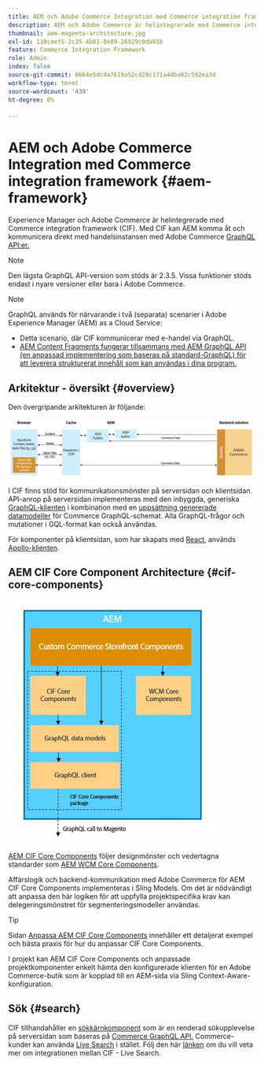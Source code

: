 ```yaml
---
title: AEM och Adobe Commerce Integration med Commerce integration framework
description: AEM och Adobe Commerce är helintegrerade med Commerce integration framework (CIF). Med CIF kan AEM få åtkomst till en Adobe Commerce-instans och kommunicera med Adobe Commerce via GraphQL. Man kan också använda produktväljare och kategoriväljare samt produktkonsolen för att bläddra bland de produkt- och kategoridata som hämtas on demand från Adobe Commerce. Dessutom har CIF en färdig butik som kan snabba upp affärsprojekt.
thumbnail: aem-magento-architecture.jpg
exl-id: 110ceef5-2c35-4b81-8e89-26929c0da91b
feature: Commerce Integration Framework
role: Admin
index: false
source-git-commit: 0664e5dc4a7619a52cd28c171a44ba02c592ea3d
workflow-type: tm+mt
source-wordcount: '439'
ht-degree: 0%

---
```



# AEM och Adobe Commerce Integration med Commerce integration framework {#aem-framework}

Experience Manager och Adobe Commerce är helintegrerade med Commerce integration framework (CIF). Med CIF kan AEM komma åt och kommunicera direkt med handelsinstansen med Adobe Commerce [GraphQL API:er.](https://devdocs.magento.com/guides/v2.4/graphql/)

>[!NOTE]
>
> Den lägsta GraphQL API-version som stöds är 2.3.5. Vissa funktioner stöds endast i nyare versioner eller bara i Adobe Commerce.

>[!NOTE]
>
>GraphQL används för närvarande i två (separata) scenarier i Adobe Experience Manager (AEM) as a Cloud Service:
>
>* Detta scenario, där CIF kommunicerar med e-handel via GraphQL.
>* [AEM Content Fragments fungerar tillsammans med AEM GraphQL API (en anpassad implementering som baseras på standard-GraphQL) för att leverera strukturerat innehåll som kan användas i dina program.](/help/headless/graphql-api/content-fragments.md)

## Arkitektur - översikt {#overview}

Den övergripande arkitekturen är följande:

![Översikt över CIF-arkitektur](../assets/AEM_Magento_Architecture.png)

I CIF finns stöd för kommunikationsmönster på serversidan och klientsidan.
API-anrop på serversidan implementeras med den inbyggda, generiska [GraphQL-klienten](https://github.com/adobe/commerce-cif-graphql-client) i kombination med en [uppsättning genererade datamodeller](https://github.com/adobe/commerce-cif-magento-graphql) för Commerce GraphQL-schemat. Alla GraphQL-frågor och mutationer i GQL-format kan också användas.

För komponenter på klientsidan, som har skapats med [React](https://reactjs.org/), används [Apollo-klienten](https://www.apollographql.com/docs/react/).

## AEM CIF Core Component Architecture {#cif-core-components}

![AEM CIF Core Component Architecture](../assets/cif-component-architecture.jpg)

[AEM CIF Core Components](https://github.com/adobe/aem-core-cif-components) följer designmönster och vedertagna standarder som [AEM WCM Core Components](https://github.com/adobe/aem-core-wcm-components).

Affärslogik och backend-kommunikation med Adobe Commerce för AEM CIF Core Components implementeras i Sling Models. Om det är nödvändigt att anpassa den här logiken för att uppfylla projektspecifika krav kan delegeringsmönstret för segmenteringsmodeller användas.

>[!TIP]
>
>Sidan [Anpassa AEM CIF Core Components](/help/commerce-cloud/cif-storefront/customizing/customize-cif-components.md) innehåller ett detaljerat exempel och bästa praxis för hur du anpassar CIF Core Components.

I projekt kan AEM CIF Core Components och anpassade projektkomponenter enkelt hämta den konfigurerade klienten för en Adobe Commerce-butik som är kopplad till en AEM-sida via Sling Context-Aware-konfiguration.

## Sök {#search}

CIF tillhandahåller en [sökkärnkomponent](https://www.aemcomponents.dev/content/core-components-examples/library/commerce/search.html) som är en renderad sökupplevelse på serversidan som baseras på [Commerce GraphQL API.](https://developer.adobe.com/commerce/webapi/graphql/) Commerce-kunder kan använda [Live Search](https://experienceleague.adobe.com/docs/commerce-merchant-services/live-search/guide-overview.html?lang=sv-SE) i stället. Följ den här [länken](/help/commerce-cloud/cif-storefront/integrating/live-search-plp.md) om du vill veta mer om integrationen mellan CIF - Live Search.
